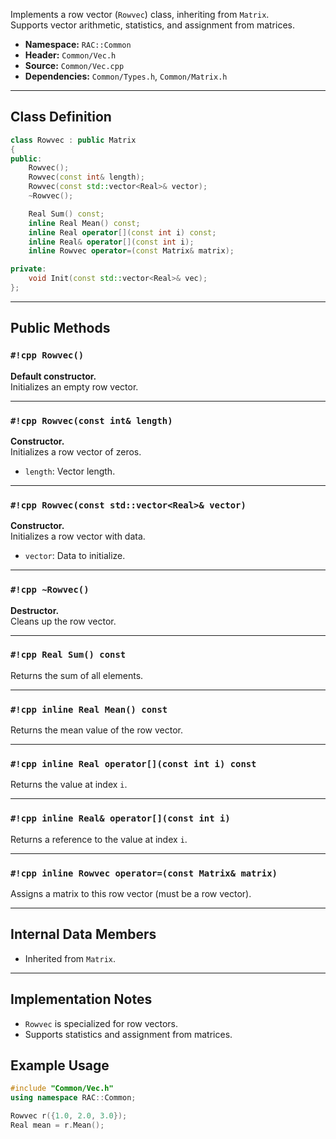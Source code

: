 Implements a row vector (`Rowvec`) class, inheriting from `Matrix`.  
Supports vector arithmetic, statistics, and assignment from matrices.

- **Namespace:** `RAC::Common`
- **Header:** `Common/Vec.h`
- **Source:** `Common/Vec.cpp`
- **Dependencies:** `Common/Types.h`, `Common/Matrix.h`

---

## Class Definition

```cpp
class Rowvec : public Matrix
{
public:
    Rowvec();
    Rowvec(const int& length);
    Rowvec(const std::vector<Real>& vector);
    ~Rowvec();

    Real Sum() const;
    inline Real Mean() const;
    inline Real operator[](const int i) const;
    inline Real& operator[](const int i);
    inline Rowvec operator=(const Matrix& matrix);

private:
    void Init(const std::vector<Real>& vec);
};
```

---

## Public Methods

### `#!cpp Rowvec()`
**Default constructor.**  
Initializes an empty row vector.

---

### `#!cpp Rowvec(const int& length)`
**Constructor.**  
Initializes a row vector of zeros.
- `length`: Vector length.

---

### `#!cpp Rowvec(const std::vector<Real>& vector)`
**Constructor.**  
Initializes a row vector with data.
- `vector`: Data to initialize.

---

### `#!cpp ~Rowvec()`
**Destructor.**  
Cleans up the row vector.

---

### `#!cpp Real Sum() const`
Returns the sum of all elements.

---

### `#!cpp inline Real Mean() const`
Returns the mean value of the row vector.

---

### `#!cpp inline Real operator[](const int i) const`
Returns the value at index `i`.

---

### `#!cpp inline Real& operator[](const int i)`
Returns a reference to the value at index `i`.

---

### `#!cpp inline Rowvec operator=(const Matrix& matrix)`
Assigns a matrix to this row vector (must be a row vector).

---

## Internal Data Members

- Inherited from `Matrix`.

---

## Implementation Notes

- `Rowvec` is specialized for row vectors.
- Supports statistics and assignment from matrices.

## Example Usage

```cpp
#include "Common/Vec.h"
using namespace RAC::Common;

Rowvec r({1.0, 2.0, 3.0});
Real mean = r.Mean();
```
